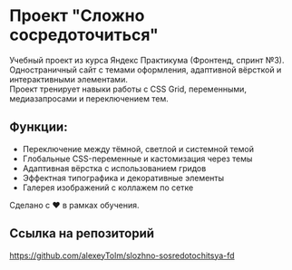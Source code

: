# Проект "Сложно сосредоточиться"

Учебный проект из курса Яндекс Практикума (Фронтенд, спринт №3).  
Одностраничный сайт с темами оформления, адаптивной вёрсткой и интерактивными элементами.  
Проект тренирует навыки работы с CSS Grid, переменными, медиазапросами и переключением тем.

## Функции:
- Переключение между тёмной, светлой и системной темой
- Глобальные CSS-переменные и кастомизация через темы
- Адаптивная вёрстка с использованием гридов
- Эффектная типографика и декоративные элементы
- Галерея изображений с коллажем по сетке

Сделано с ❤️ в рамках обучения.

## Ссылка на репозиторий
https://github.com/alexeyTolm/slozhno-sosredotochitsya-fd